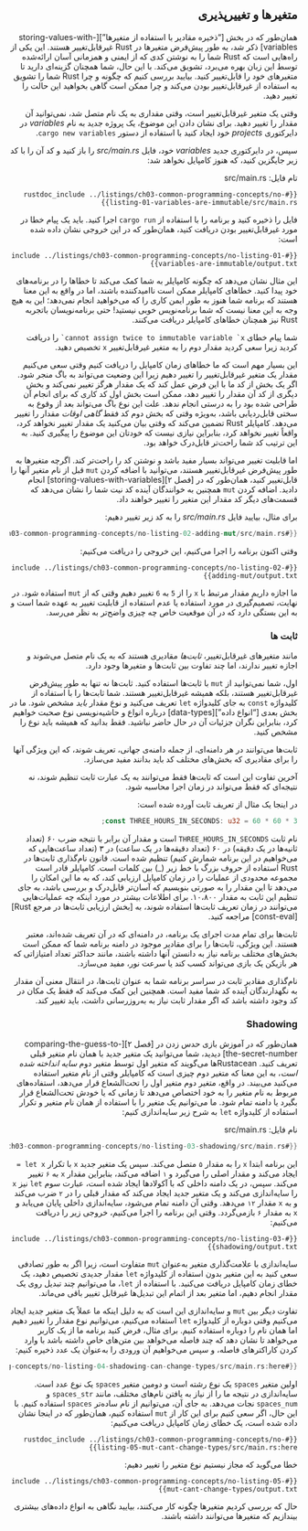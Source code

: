 <div dir="rtl">

## متغیرها و تغییرپذیری

همان‌طور که در بخش [“ذخیره مقادیر با استفاده از متغیرها”][storing-values-with-variables]<!-- ignore --> ذکر شد، به طور پیش‌فرض متغیرها در Rust غیرقابل‌تغییر هستند. این یکی از راه‌هایی است که Rust شما را به نوشتن کدی که از ایمنی و همزمانی آسان ارائه‌شده توسط این زبان بهره می‌برد، تشویق می‌کند. با این حال، شما همچنان گزینه‌ای دارید تا متغیرهای خود را قابل‌تغییر کنید. بیایید بررسی کنیم که چگونه و چرا Rust شما را تشویق به استفاده از غیرقابل‌تغییر بودن می‌کند و چرا ممکن است گاهی بخواهید این حالت را تغییر دهید.

وقتی یک متغیر غیرقابل‌تغییر است، وقتی مقداری به یک نام متصل شد، نمی‌توانید آن مقدار را تغییر دهید. برای نشان دادن این موضوع، یک پروژه جدید به نام _variables_ در دایرکتوری _projects_ خود ایجاد کنید با استفاده از دستور `cargo new variables`.

سپس، در دایرکتوری جدید _variables_ خود، فایل _src/main.rs_ را باز کنید و کد آن را با کد زیر جایگزین کنید، که هنوز کامپایل نخواهد شد:

<span class="filename">تام فایل: src/main.rs</span>

```rust,ignore,does_not_compile
{{#rustdoc_include ../listings/ch03-common-programming-concepts/no-listing-01-variables-are-immutable/src/main.rs}}
```


فایل را ذخیره کنید و برنامه را با استفاده از `cargo run` اجرا کنید. باید یک پیام خطا در مورد غیرقابل‌تغییر بودن دریافت کنید، همان‌طور که در این خروجی نشان داده شده است:


```console
{{#include ../listings/ch03-common-programming-concepts/no-listing-01-variables-are-immutable/output.txt}}
```


این مثال نشان می‌دهد که چگونه کامپایلر به شما کمک می‌کند تا خطاها را در برنامه‌های خود پیدا کنید. خطاهای کامپایلر ممکن است ناامیدکننده باشند، اما در واقع به این معنا هستند که برنامه شما هنوز به طور ایمن کاری را که می‌خواهید انجام نمی‌دهد؛ این به هیچ وجه به این معنا نیست که شما برنامه‌نویس خوبی نیستید! حتی برنامه‌نویسان باتجربه Rust نیز همچنان خطاهای کامپایلر دریافت می‌کنند.

شما پیام خطای `` cannot assign twice to immutable variable `x` `` را دریافت کردید زیرا سعی کردید مقدار دوم را به متغیر غیرقابل‌تغییر `x` تخصیص دهید.

این بسیار مهم است که ما خطاهای زمان کامپایل را دریافت کنیم وقتی سعی می‌کنیم مقدار یک متغیر غیرقابل‌تغییر را تغییر دهیم زیرا این وضعیت می‌تواند به باگ منجر شود. اگر یک بخش از کد ما با این فرض عمل کند که یک مقدار هرگز تغییر نمی‌کند و بخش دیگری از کد آن مقدار را تغییر دهد، ممکن است بخش اول کد کاری که برای انجام آن طراحی شده بود را به درستی انجام ندهد. علت این نوع باگ می‌تواند بعد از وقوع به سختی قابل‌ردیابی باشد، به‌ویژه وقتی که بخش دوم کد فقط _گاهی اوقات_ مقدار را تغییر می‌دهد. کامپایلر Rust تضمین می‌کند که وقتی بیان می‌کنید یک مقدار تغییر نخواهد کرد، واقعاً تغییر نخواهد کرد، بنابراین نیازی نیست که خودتان این موضوع را پیگیری کنید. به این ترتیب کد شما راحت‌تر قابل‌درک خواهد بود.

اما قابلیت تغییر می‌تواند بسیار مفید باشد و نوشتن کد را راحت‌تر کند. اگرچه متغیرها به طور پیش‌فرض غیرقابل‌تغییر هستند، می‌توانید با اضافه کردن `mut` قبل از نام متغیر آنها را قابل‌تغییر کنید، همان‌طور که در [فصل ۲][storing-values-with-variables]<!-- ignore --> انجام دادید. اضافه کردن `mut` همچنین به خوانندگان آینده کد نیت شما را نشان می‌دهد که قسمت‌های دیگر کد مقدار این متغیر را تغییر خواهند داد.

برای مثال، بیایید فایل _src/main.rs_ را به کد زیر تغییر دهیم:

```rust
{{#rustdoc_include ../listings/ch03-common-programming-concepts/no-listing-02-adding-mut/src/main.rs}}
```


وقتی اکنون برنامه را اجرا می‌کنیم، این خروجی را دریافت می‌کنیم:



```console
{{#include ../listings/ch03-common-programming-concepts/no-listing-02-adding-mut/output.txt}}
```



ما اجازه داریم مقدار مرتبط با `x` را از `5` به `6` تغییر دهیم وقتی که از `mut` استفاده شود. در نهایت، تصمیم‌گیری در مورد استفاده یا عدم استفاده از قابلیت تغییر به عهده شما است و به این بستگی دارد که در آن موقعیت خاص چه چیزی واضح‌تر به نظر می‌رسد.

### ثابت ها

مانند متغیرهای غیرقابل‌تغییر، _ثابت‌ها_ مقادیری هستند که به یک نام متصل می‌شوند و اجازه تغییر ندارند، اما چند تفاوت بین ثابت‌ها و متغیرها وجود دارد.

اول، شما نمی‌توانید از `mut` با ثابت‌ها استفاده کنید. ثابت‌ها نه تنها به طور پیش‌فرض غیرقابل‌تغییر هستند، بلکه همیشه غیرقابل‌تغییر هستند. شما ثابت‌ها را با استفاده از کلیدواژه `const` به جای کلیدواژه `let` تعریف می‌کنید و نوع مقدار _باید_ مشخص شود. ما در بخش بعدی [“انواع داده”][data-types]<!-- ignore --> درباره انواع و حاشیه‌نویسی نوع صحبت خواهیم کرد، بنابراین نگران جزئیات آن در حال حاضر نباشید. فقط بدانید که همیشه باید نوع را مشخص کنید.

ثابت‌ها می‌توانند در هر دامنه‌ای، از جمله دامنه‌ی جهانی، تعریف شوند، که این ویژگی آنها را برای مقادیری که بخش‌های مختلف کد باید بدانند مفید می‌سازد.

آخرین تفاوت این است که ثابت‌ها فقط می‌توانند به یک عبارت ثابت تنظیم شوند، نه نتیجه‌ای که فقط می‌تواند در زمان اجرا محاسبه شود.

در اینجا یک مثال از تعریف ثابت آورده شده است:

```rust
const THREE_HOURS_IN_SECONDS: u32 = 60 * 60 * 3;
```

نام ثابت `THREE_HOURS_IN_SECONDS` است و مقدار آن برابر با نتیجه ضرب ۶۰ (تعداد ثانیه‌ها در یک دقیقه) در ۶۰ (تعداد دقیقه‌ها در یک ساعت) در ۳ (تعداد ساعت‌هایی که می‌خواهیم در این برنامه شمارش کنیم) تنظیم شده است. قانون نام‌گذاری ثابت‌ها در Rust استفاده از حروف بزرگ با خط زیر (_) بین کلمات است. کامپایلر قادر است مجموعه محدودی از عملیات را در زمان کامپایل ارزیابی کند، که به ما این امکان را می‌دهد تا این مقدار را به صورتی بنویسیم که آسان‌تر قابل‌درک و بررسی باشد، به جای تنظیم این ثابت به مقدار ۱۰،۸۰۰. برای اطلاعات بیشتر در مورد اینکه چه عملیات‌هایی می‌توانند در زمان تعریف ثابت‌ها استفاده شوند، به [بخش ارزیابی ثابت‌ها در مرجع Rust][const-eval] مراجعه کنید.

ثابت‌ها برای تمام مدت اجرای یک برنامه، در دامنه‌ای که در آن تعریف شده‌اند، معتبر هستند. این ویژگی، ثابت‌ها را برای مقادیر موجود در دامنه برنامه شما که ممکن است بخش‌های مختلف برنامه نیاز به دانستن آنها داشته باشند، مانند حداکثر تعداد امتیازاتی که هر بازیکن یک بازی می‌تواند کسب کند یا سرعت نور، مفید می‌سازد.

نام‌گذاری مقادیر ثابت در سراسر برنامه شما به عنوان ثابت‌ها، در انتقال معنی آن مقدار به نگهدارندگان آینده کد شما مفید است. همچنین این کمک می‌کند که فقط یک مکان در کد وجود داشته باشد که اگر مقدار ثابت نیاز به به‌روزرسانی داشت، باید تغییر کند.

### Shadowing

همان‌طور که در آموزش بازی حدس زدن در [فصل ۲][comparing-the-guess-to-the-secret-number]<!-- ignore --> دیدید، شما می‌توانید یک متغیر جدید با همان نام متغیر قبلی تعریف کنید. Rustaceanها می‌گویند که متغیر اول توسط متغیر دوم _سایه انداخته شده است_، به این معنا که متغیر دوم چیزی است که کامپایلر وقتی از نام متغیر استفاده می‌کنید می‌بیند. در واقع، متغیر دوم متغیر اول را تحت‌الشعاع قرار می‌دهد، استفاده‌های مربوط به نام متغیر را به خود اختصاص می‌دهد تا زمانی که یا خودش تحت‌الشعاع قرار بگیرد یا دامنه تمام شود. ما می‌توانیم یک متغیر را با استفاده از همان نام متغیر و تکرار استفاده از کلیدواژه `let` به شرح زیر سایه‌اندازی کنیم:

<span class="filename">نام فایل: src/main.rs</span>

```rust
{{#rustdoc_include ../listings/ch03-common-programming-concepts/no-listing-03-shadowing/src/main.rs}}
```

این برنامه ابتدا `x` را به مقدار `۵` متصل می‌کند. سپس یک متغیر جدید `x` با تکرار `let x =` ایجاد می‌کند و مقدار اصلی را می‌گیرد و `۱` اضافه می‌کند، بنابراین مقدار `x` به `۶` تغییر می‌کند. سپس، در یک دامنه داخلی که با آکولادها ایجاد شده است، عبارت سوم `let` نیز `x` را سایه‌اندازی می‌کند و یک متغیر جدید ایجاد می‌کند که مقدار قبلی را در `۲` ضرب می‌کند و به `x` مقدار `۱۲` می‌دهد. وقتی آن دامنه تمام می‌شود، سایه‌اندازی داخلی پایان می‌یابد و `x` به مقدار `۶` بازمی‌گردد. وقتی این برنامه را اجرا می‌کنیم، خروجی زیر را دریافت می‌کنیم:

```console
{{#include ../listings/ch03-common-programming-concepts/no-listing-03-shadowing/output.txt}}
```

سایه‌اندازی با علامت‌گذاری متغیر به‌عنوان `mut` متفاوت است، زیرا اگر به طور تصادفی سعی کنید به این متغیر بدون استفاده از کلیدواژه `let` مقدار جدیدی تخصیص دهید، یک خطای زمان کامپایل دریافت می‌کنید. با استفاده از `let`، ما می‌توانیم چند تبدیل روی یک مقدار انجام دهیم، اما متغیر بعد از اتمام این تبدیل‌ها غیرقابل تغییر باقی می‌ماند.

تفاوت دیگر بین `mut` و سایه‌اندازی این است که به دلیل اینکه ما عملاً یک متغیر جدید ایجاد می‌کنیم وقتی دوباره از کلیدواژه `let` استفاده می‌کنیم، می‌توانیم نوع مقدار را تغییر دهیم اما همان نام را دوباره استفاده کنیم. برای مثال، فرض کنید برنامه ما از یک کاربر می‌خواهد تا نشان دهد که چند فاصله می‌خواهد بین متن‌های خاص داشته باشد با وارد کردن کاراکترهای فاصله، و سپس می‌خواهیم آن ورودی را به‌عنوان یک عدد ذخیره کنیم:

```rust
{{#rustdoc_include ../listings/ch03-common-programming-concepts/no-listing-04-shadowing-can-change-types/src/main.rs:here}}
```

اولین متغیر `spaces` یک نوع رشته است و دومین متغیر `spaces` یک نوع عدد است. سایه‌اندازی در نتیجه ما را از نیاز به یافتن نام‌های مختلف، مانند `spaces_str` و `spaces_num` نجات می‌دهد. به جای آن، می‌توانیم از نام ساده‌تر `spaces` استفاده کنیم. با این حال، اگر سعی کنیم برای این کار از `mut` استفاده کنیم، همان‌طور که در اینجا نشان داده شده است، یک خطای زمان کامپایل دریافت می‌کنیم:

```rust,ignore,does_not_compile
{{#rustdoc_include ../listings/ch03-common-programming-concepts/no-listing-05-mut-cant-change-types/src/main.rs:here}}
```

خطا می‌گوید که مجاز نیستیم نوع متغیر را تغییر دهیم:

```console
{{#include ../listings/ch03-common-programming-concepts/no-listing-05-mut-cant-change-types/output.txt}}
```

حال که بررسی کردیم متغیرها چگونه کار می‌کنند، بیایید نگاهی به انواع داده‌های بیشتری بیندازیم که متغیرها می‌توانند داشته باشند.

</div>